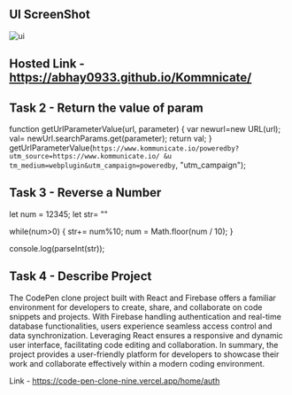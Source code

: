 ## UI ScreenShot

![ui](https://github.com/abhay0933/Kommnicate/assets/127731916/d7616faa-70ed-4029-8a87-7aed63e80001)

## Hosted Link - https://abhay0933.github.io/Kommnicate/


## Task 2 - Return the value of param

function getUrlParameterValue(url, parameter) {
     var newurl=new URL(url);
     val= newUrl.searchParams.get(parameter);
     return val;
    }
    getUrlParameterValue(`https://www.kommunicate.io/poweredby?utm_source=https://www.kommunicate.io/
    &u tm_medium=webplugin&utm_campaign=poweredby`, "utm_campaign");

## Task 3 - Reverse a Number

let num = 12345;
let str= ""

while(num>0) {
    str+= num%10;
    num = Math.floor(num / 10);
}

console.log(parseInt(str));

## Task 4 - Describe Project

The CodePen clone project built with React and Firebase offers a familiar environment for developers to create, share, and collaborate on code snippets and projects. 
With Firebase handling authentication and real-time database functionalities, users experience seamless access control and data synchronization. Leveraging React ensures a responsive
and dynamic user interface, facilitating code editing and collaboration. In summary, the project provides a user-friendly platform for developers to showcase their work and 
collaborate effectively within a modern coding environment.

Link - https://code-pen-clone-nine.vercel.app/home/auth
